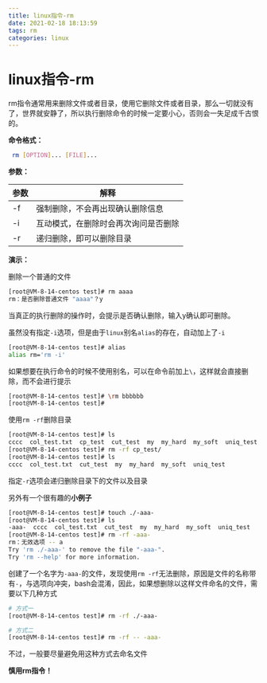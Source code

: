 ```yaml
---
title: linux指令-rm
date: 2021-02-18 18:13:59
tags: rm
categories: linux
---
```

# linux指令-rm

rm指令通常用来删除文件或者目录，使用它删除文件或者目录，那么一切就没有了，世界就安静了，所以执行删除命令的时候一定要小心，否则会一失足成千古恨的。

**命令格式：**

```bash
 rm [OPTION]... [FILE]...
```

**参数：**

| 参数 | 解释                                 |
| ---- | ------------------------------------ |
| -f   | 强制删除，不会再出现确认删除信息     |
| -i   | 互动模式，在删除时会再次询问是否删除 |
| -r   | 递归删除，即可以删除目录             |

**演示：**

删除一个普通的文件

```bash
[root@VM-8-14-centos test]# rm aaaa
rm：是否删除普通文件 "aaaa"？y
```

当真正的执行删除的操作时，会提示是否确认删除，输入y确认即可删除。

虽然没有指定`-i`选项，但是由于`linux`别名`alias`的存在，自动加上了`-i`

```bash
[root@VM-8-14-centos test]# alias
alias rm='rm -i'
```

如果想要在执行命令的时候不使用别名，可以在命令前加上`\`，这样就会直接删除，而不会进行提示

```bash
[root@VM-8-14-centos test]# \rm bbbbbb
[root@VM-8-14-centos test]#
```

使用`rm -rf`删除目录

```bash
[root@VM-8-14-centos test]# ls
cccc  col_test.txt  cp_test  cut_test  my  my_hard  my_soft  uniq_test
[root@VM-8-14-centos test]# rm -rf cp_test/
[root@VM-8-14-centos test]# ls
cccc  col_test.txt  cut_test  my  my_hard  my_soft  uniq_test
```

指定`-r`选项会递归删除目录下的文件以及目录

另外有一个很有趣的**小例子**

```bash
[root@VM-8-14-centos test]# touch ./-aaa-
[root@VM-8-14-centos test]# ls
-aaa-  cccc  col_test.txt  cut_test  my  my_hard  my_soft  uniq_test
[root@VM-8-14-centos test]# rm -rf -aaa-
rm：无效选项 -- a
Try 'rm ./-aaa-' to remove the file "-aaa-".
Try 'rm --help' for more information.
```

创建了一个名字为`-aaa-`的文件，发现使用`rm -rf`无法删除，原因是文件的名称带有`-`，与选项向冲突，bash会混淆，因此，如果想删除以这样文件命名的文件，需要以下几种方式

```bash
# 方式一
[root@VM-8-14-centos test]# rm -rf ./-aaa-

# 方式二
[root@VM-8-14-centos test]# rm -rf -- -aaa-
```

不过，一般要尽量避免用这种方式去命名文件

**慎用rm指令！**
